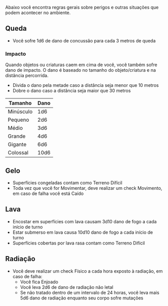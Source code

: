 Abaixo você encontra regras gerais sobre perigos e outras situações que podem acontecer no ambiente.

## Queda

- Você sofre 1d6 de dano de concussão para cada 3 metros de queda

### Impacto 

Quando objetos ou criaturas caem em cima de você, você também sofre dano de impacto. O dano é baseado no tamanho do objeto/criatura e na distância percorrida.

- Divida o dano pela metade caso a distância seja menor que 10 metros
- Dobre o dano caso a distância seja maior que 30 metros

| Tamanho   | Dano |
| --------- | ---- |
| Minúsculo | 1d6  |
| Pequeno   | 2d6  |
| Médio     | 3d6  |
| Grande    | 4d6  |
| Gigante   | 6d6  |
| Colossal  | 10d6 |

## Gelo

- Superfícies congeladas contam como Terreno Difícil
- Toda vez que você for Movimentar, deve realizar um check Movimento, em caso de falha você está Caído

## Lava

- Encostar em superfícies com lava causam 3d10 dano de fogo a cada início de turno
- Estar submerso em lava causa 10d10 dano de fogo a cada início de turno
- Superfícies cobertas por lava rasa contam como Terreno Difícil

## Radiação

- Você deve realizar um check Físico a cada hora exposto à radiação, em caso de falha:
  - Você fica Enjoado
  - Você leva 2d6 de dano de radiação não letal
  - Se não tratado dentro de um intervalo de 24 horas, você leva mais 5d6 dano de radiação enquanto seu corpo sofre mutações
